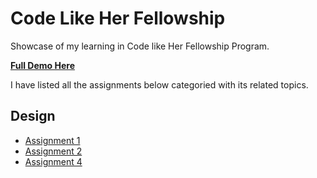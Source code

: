 # Code Like Her Fellowship
Showcase of my learning in Code like Her Fellowship Program.

**[Full Demo Here](https://coderushnepal.github.io/KritiPrajapati/)**

I have listed all the assignments below categoried with its related topics.

## Design
- [Assignment 1](design/assignment-1/) 
- [Assignment 2](design/assignment-2/) 
- [Assignment 4](design/assignment-4/) 